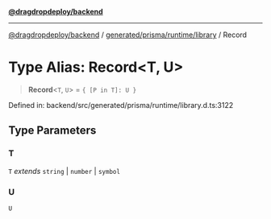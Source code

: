 [**@dragdropdeploy/backend**](../../../../../README.md)

***

[@dragdropdeploy/backend](../../../../../README.md) / [generated/prisma/runtime/library](../README.md) / Record

# Type Alias: Record\<T, U\>

> **Record**\<`T`, `U`\> = `{ [P in T]: U }`

Defined in: backend/src/generated/prisma/runtime/library.d.ts:3122

## Type Parameters

### T

`T` *extends* `string` \| `number` \| `symbol`

### U

`U`
